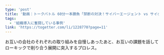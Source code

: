 ```yaml
---
type: 'post'
title: '動画：トークバトル 60分一本勝負「禁断の対決！サイバーエージェント vs サイボウズ」'
tags:
  - '組織導入に奮闘している事例'
link: 'https://togetter.com/li/1228770?page=11'
---
```

お互いの会社のそれぞれの取り組みを自慢しあったあと、お互いの課題を話してローキックで削り合う展開に突入するプロレス。

